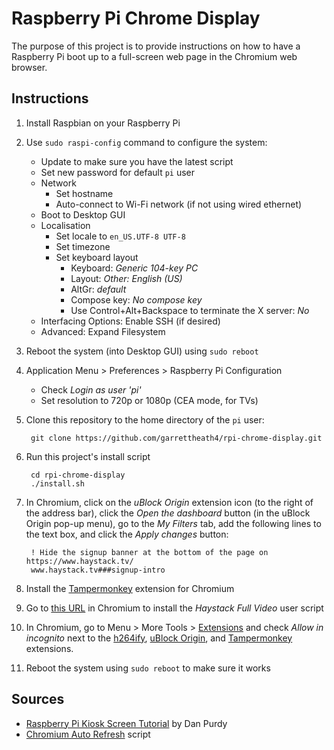 Raspberry Pi Chrome Display
===========================

The purpose of this project is to provide instructions on how to have a
Raspberry Pi boot up to a full-screen web page in the Chromium web browser.


Instructions
------------

1. Install Raspbian on your Raspberry Pi
1. Use `sudo raspi-config` command to configure the system:
    * Update to make sure you have the latest script
    * Set new password for default `pi` user
    * Network
        * Set hostname
        * Auto-connect to Wi-Fi network (if not using wired ethernet)
    * Boot to Desktop GUI
    * Localisation
        * Set locale to `en_US.UTF-8 UTF-8`
        * Set timezone
        * Set keyboard layout
            * Keyboard: _Generic 104-key PC_
            * Layout: _Other: English (US)_
            * AltGr: _default_
            * Compose key: _No compose key_
            * Use Control+Alt+Backspace to terminate the X server: _No_
    * Interfacing Options: Enable SSH (if desired)
    * Advanced: Expand Filesystem
1. Reboot the system (into Desktop GUI) using `sudo reboot`
1. Application Menu > Preferences > Raspberry Pi Configuration
    * Check _Login as user 'pi'_
    * Set resolution to 720p or 1080p (CEA mode, for TVs)
1. Clone this repository to the home directory of the `pi` user:

        git clone https://github.com/garrettheath4/rpi-chrome-display.git

1. Run this project's install script

        cd rpi-chrome-display
        ./install.sh

1. In Chromium, click on the _uBlock Origin_ extension icon (to the right of the address bar), click the _Open the dashboard_ button (in the uBlock Origin pop-up menu), go to the _My Filters_ tab, add the following lines to the text box, and click the _Apply changes_ button:

        ! Hide the signup banner at the bottom of the page on https://www.haystack.tv/
        www.haystack.tv###signup-intro

1. Install the [Tampermonkey] extension for Chromium
1. Go to [this URL][HaystackFullVideo] in Chromium to install the _Haystack Full Video_ user script
1. In Chromium, go to Menu > More Tools > [Extensions](chrome://extensions/) and check _Allow in incognito_ next to the [h264ify], [uBlock Origin], and [Tampermonkey] extensions.
1. Reboot the system using `sudo reboot` to make sure it works


Sources
-------

* [Raspberry Pi Kiosk Screen Tutorial][tutorial] by Dan Purdy
* [Chromium Auto Refresh][script] script


<!-- Links -->
[h264ify]: https://chrome.google.com/webstore/detail/h264ify/aleakchihdccplidncghkekgioiakgal
[uBlock Origin]: https://chrome.google.com/webstore/detail/ublock-origin/cjpalhdlnbpafiamejdnhcphjbkeiagm
[tutorial]: https://www.danpurdy.co.uk/web-development/raspberry-pi-kiosk-screen-tutorial/
[script]: https://www.raspberrypi.org/forums/viewtopic.php?t=178206
[Tampermonkey]: https://chrome.google.com/webstore/detail/tampermonkey/dhdgffkkebhmkfjojejmpbldmpobfkfo
[HaystackFullVideo]: https://gist.github.com/garrettheath4/b048bfb9cac5099b9217bfa04d71df10/raw/HaystackFullVideo.user.js

